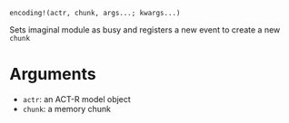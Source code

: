 ```
encoding!(actr, chunk, args...; kwargs...)
```

Sets imaginal module as busy and registers a new event to create a new `chunk`

# Arguments

  * `actr`: an ACT-R model object
  * `chunk`: a memory chunk
